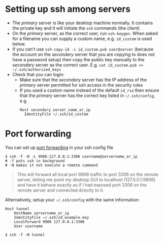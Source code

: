 # Setting up ssh among servers

- The *primary* server is like your desktop machine normally. It contains the private key and it will initiate the `ssh` commands (the client)
- On the *primary* server, as the correct user, run `ssh-keygen`. When asked for a filename you can supply a custom name, e.g. `id_custom` is used below.
- If you can't use `ssh-copy-id -i id_custom.pub user@server` (because the account on the *secondary* server that you are copying to does not have a password setup) then copy the public key manually to the *secondary* server as the correct user. E.g. `cat id_custom.pub >> ~/.ssh/authorized_keys`
- Check that you can login:
  - Make sure that the *secondary* server has the IP address of the *primary* server permitted for ssh access in the security rules
  - If you used a custom name instead of the default `id_rsa` then ensure that the *primary* server has the correct key listed in `~/.ssh/config`, e.g.
    ```
    Host secondary_server_name_or_ip
      IdentityFile ~/.ssh/id_custom

    ```

# Port forwarding

You can set up [port forwarding](http://nerderati.com/2011/03/17/simplify-your-life-with-an-ssh-config-file/#going-further) in your ssh config file

```
$ ssh -f -N -L 9906:127.0.0.1:3306 username@servername_or_ip
# -f puts ssh in background
# -N makes it not execute a remote command

```

> This will forward all local port 9906 traffic to port 3306 on the remote server, letting me point my desktop GUI to localhost (127.0.0.1:9906) and have it behave exactly as if I had exposed port 3306 on the remote server and connected directly to it.

Alternatively, setup your `~/.ssh/config` with the same information:
```
Host tunnel
    HostName servername_or_ip
    IdentityFile ~/.ssh/id_example.key
    LocalForward 9906 127.0.0.1:3306
    User username

```
`$ ssh -f -N tunnel`
